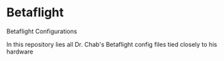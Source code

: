 # Betaflight
Betaflight Configurations

In this repository lies all Dr. Chab's Betaflight config files tied closely to his hardware
